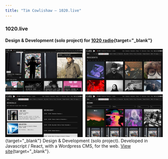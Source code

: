 ```yaml
---
title: "Tim Cowlishaw — 1020.live"
---
```


### 1020.live
#### Design & Development (solo project) for [1020 radio](https://1020.live/){target="_blank"}

[![Screenshots of the 1020.live website](/assets/img/1020.png)](https://1020.live){target="_blank"}
Design & Development (solo project). Developed in Javascript / React, with a Wordpress CMS, for the web. [View site](https://1020.live/){target="_blank"}.